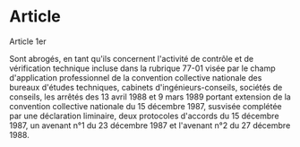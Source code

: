 # Article

  
 Article 1er   
  
 Sont abrogés, en tant qu'ils concernent l'activité de contrôle et de vérification technique incluse dans la rubrique 77-01 visée par le champ d'application professionnel de la convention collective nationale des bureaux d'études techniques, cabinets d'ingénieurs-conseils, sociétés de conseils, les arrêtés des 13 avril 1988 et 9 mars 1989 portant extension de la convention collective nationale du 15 décembre 1987, susvisée complétée par une déclaration liminaire, deux protocoles d'accords du 15 décembre 1987, un avenant n°1 du 23 décembre 1987 et l'avenant n°2 du 27 décembre 1988.  
